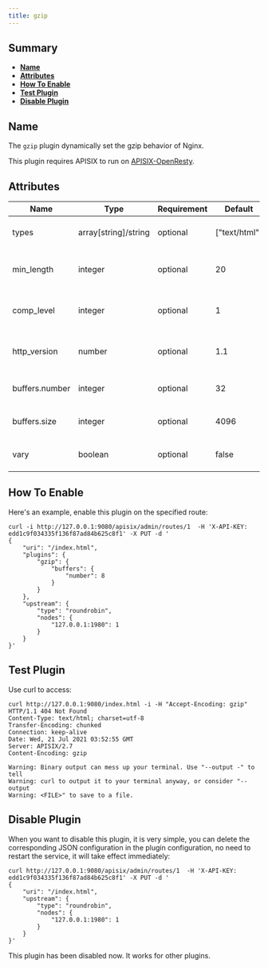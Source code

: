 ```yaml
---
title: gzip
---
```


<!--
#
# Licensed to the Apache Software Foundation (ASF) under one or more
# contributor license agreements.  See the NOTICE file distributed with
# this work for additional information regarding copyright ownership.
# The ASF licenses this file to You under the Apache License, Version 2.0
# (the "License"); you may not use this file except in compliance with
# the License.  You may obtain a copy of the License at
#
#     http://www.apache.org/licenses/LICENSE-2.0
#
# Unless required by applicable law or agreed to in writing, software
# distributed under the License is distributed on an "AS IS" BASIS,
# WITHOUT WARRANTIES OR CONDITIONS OF ANY KIND, either express or implied.
# See the License for the specific language governing permissions and
# limitations under the License.
#
-->

## Summary

- [**Name**](#name)
- [**Attributes**](#attributes)
- [**How To Enable**](#how-to-enable)
- [**Test Plugin**](#test-plugin)
- [**Disable Plugin**](#disable-plugin)

## Name

The `gzip` plugin dynamically set the gzip behavior of Nginx.

This plugin requires APISIX to run on [APISIX-OpenResty](../how-to-build.md#step-6-build-openresty-for-apache-apisix).

## Attributes

| Name           | Type                 | Requirement | Default        | Valid                                                                      | Description                                                                                                                                         |
| --------------------------------------| ------------| -------------- | -------- | --------------------------------------------------------------- | --------------------------------------------------------------------------------------------------------------------------------------------------- |
| types          | array[string]/string | optional    |  ["text/html"] |          | dynamically set the `gzip_types` directive |
| min_length     | integer              | optional    |  20            | >= 1     | dynamically set the `gzip_min_length` directive |
| comp_level     | integer              | optional    |  1             | [1, 9]   | dynamically set the `gzip_comp_level` directive |
| http_version   | number               | optional    |  1.1           | 1.1, 1.0 | dynamically set the `gzip_http_version` directive |
| buffers.number | integer              | optional    |  32            | >= 1     | dynamically set the `gzip_buffers` directive |
| buffers.size   | integer              | optional    |  4096          | >= 1     | dynamically set the `gzip_buffers` directive |
| vary | boolean                        | optional    |  false         |          | dynamically set the `gzip_vary` directive |

## How To Enable

Here's an example, enable this plugin on the specified route:

```shell
curl -i http://127.0.0.1:9080/apisix/admin/routes/1  -H 'X-API-KEY: edd1c9f034335f136f87ad84b625c8f1' -X PUT -d '
{
    "uri": "/index.html",
    "plugins": {
        "gzip": {
            "buffers": {
                "number": 8
            }
        }
    },
    "upstream": {
        "type": "roundrobin",
        "nodes": {
            "127.0.0.1:1980": 1
        }
    }
}'
```

## Test Plugin

Use curl to access:

```shell
curl http://127.0.0.1:9080/index.html -i -H "Accept-Encoding: gzip"
HTTP/1.1 404 Not Found
Content-Type: text/html; charset=utf-8
Transfer-Encoding: chunked
Connection: keep-alive
Date: Wed, 21 Jul 2021 03:52:55 GMT
Server: APISIX/2.7
Content-Encoding: gzip

Warning: Binary output can mess up your terminal. Use "--output -" to tell
Warning: curl to output it to your terminal anyway, or consider "--output
Warning: <FILE>" to save to a file.
```

## Disable Plugin

When you want to disable this plugin, it is very simple,
you can delete the corresponding JSON configuration in the plugin configuration,
no need to restart the service, it will take effect immediately:

```shell
curl http://127.0.0.1:9080/apisix/admin/routes/1  -H 'X-API-KEY: edd1c9f034335f136f87ad84b625c8f1' -X PUT -d '
{
    "uri": "/index.html",
    "upstream": {
        "type": "roundrobin",
        "nodes": {
            "127.0.0.1:1980": 1
        }
    }
}'
```

This plugin has been disabled now. It works for other plugins.
